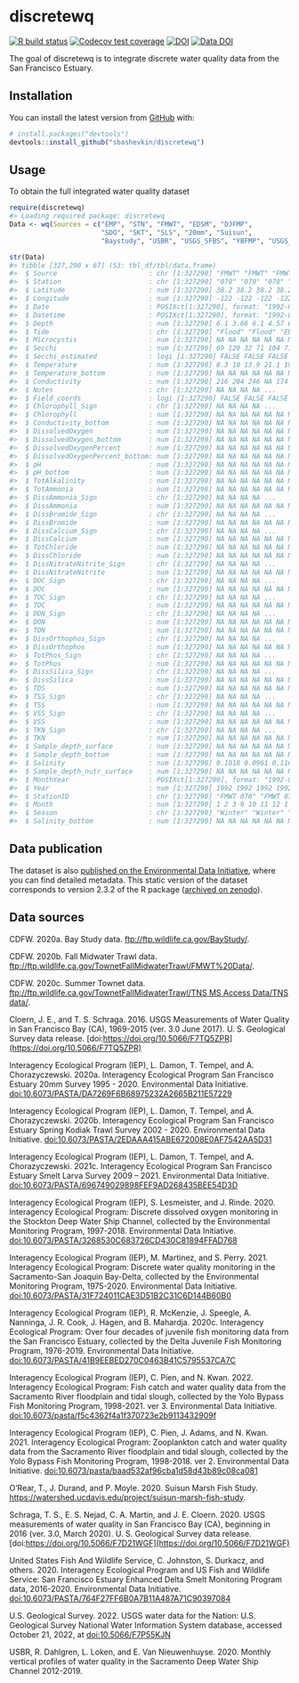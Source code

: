 
<!-- README.md is generated from README.Rmd. Please edit that file -->

# discretewq

<!-- badges: start -->

[![R build
status](https://github.com/sbashevkin/discretewq/workflows/R-CMD-check/badge.svg)](https://github.com/sbashevkin/discretewq/actions)
[![Codecov test
coverage](https://codecov.io/gh/sbashevkin/discretewq/branch/main/graph/badge.svg)](https://codecov.io/gh/sbashevkin/discretewq?branch=main)
[![DOI](https://zenodo.org/badge/309747392.svg)](https://zenodo.org/badge/latestdoi/309747392)
[![Data
DOI](https://img.shields.io/badge/Data%20publication%20DOI-10.6073/pasta/567ca1dce56cc819b1819117538bd718-blue.svg)](https://portal.edirepository.org/nis/mapbrowse?scope=edi&identifier=731)
<!-- badges: end -->

The goal of discretewq is to integrate discrete water quality data from
the San Francisco Estuary.

## Installation

You can install the latest version from [GitHub](https://github.com/)
with:

``` r
# install.packages("devtools")
devtools::install_github("sbashevkin/discretewq")
```

## Usage

To obtain the full integrated water quality dataset

``` r
require(discretewq)
#> Loading required package: discretewq
Data <- wq(Sources = c("EMP", "STN", "FMWT", "EDSM", "DJFMP",
                       "SDO", "SKT", "SLS", "20mm", "Suisun", 
                       "Baystudy", "USBR", "USGS_SFBS", "YBFMP", "USGS_CAWSC"))

str(Data)
#> tibble [327,290 x 67] (S3: tbl_df/tbl/data.frame)
#>  $ Source                       : chr [1:327290] "FMWT" "FMWT" "FMWT" "FMWT" ...
#>  $ Station                      : chr [1:327290] "070" "070" "070" "070" ...
#>  $ Latitude                     : num [1:327290] 38.2 38.2 38.2 38.2 38.2 ...
#>  $ Longitude                    : num [1:327290] -122 -122 -122 -122 -122 ...
#>  $ Date                         : POSIXct[1:327290], format: "1992-01-10" "1992-02-07" ...
#>  $ Datetime                     : POSIXct[1:327290], format: "1992-01-10 08:18:00" "1992-02-07 08:23:00" ...
#>  $ Depth                        : num [1:327290] 6.1 3.66 6.1 4.57 6.1 ...
#>  $ Tide                         : chr [1:327290] "Flood" "Flood" "Ebb" "Flood" ...
#>  $ Microcystis                  : num [1:327290] NA NA NA NA NA NA NA NA NA NA ...
#>  $ Secchi                       : num [1:327290] 69 120 32 71 104 71 15 16 9 70 ...
#>  $ Secchi_estimated             : logi [1:327290] FALSE FALSE FALSE FALSE FALSE FALSE ...
#>  $ Temperature                  : num [1:327290] 8.3 10 13.9 21.1 19.4 14.7 8.9 7.2 10.6 14.7 ...
#>  $ Temperature_bottom           : num [1:327290] NA NA NA NA NA NA NA NA NA NA ...
#>  $ Conductivity                 : num [1:327290] 216 204 246 NA 174 225 157 192 211 192 ...
#>  $ Notes                        : chr [1:327290] NA NA NA NA ...
#>  $ Field_coords                 : logi [1:327290] FALSE FALSE FALSE FALSE FALSE FALSE ...
#>  $ Chlorophyll_Sign             : chr [1:327290] NA NA NA NA ...
#>  $ Chlorophyll                  : num [1:327290] NA NA NA NA NA NA NA NA NA NA ...
#>  $ Conductivity_bottom          : num [1:327290] NA NA NA NA NA NA NA NA NA NA ...
#>  $ DissolvedOxygen              : num [1:327290] NA NA NA NA NA NA NA NA NA NA ...
#>  $ DissolvedOxygen_bottom       : num [1:327290] NA NA NA NA NA NA NA NA NA NA ...
#>  $ DissolvedOxygenPercent       : num [1:327290] NA NA NA NA NA NA NA NA NA NA ...
#>  $ DissolvedOxygenPercent_bottom: num [1:327290] NA NA NA NA NA NA NA NA NA NA ...
#>  $ pH                           : num [1:327290] NA NA NA NA NA NA NA NA NA NA ...
#>  $ pH_bottom                    : num [1:327290] NA NA NA NA NA NA NA NA NA NA ...
#>  $ TotAlkalinity                : num [1:327290] NA NA NA NA NA NA NA NA NA NA ...
#>  $ TotAmmonia                   : num [1:327290] NA NA NA NA NA NA NA NA NA NA ...
#>  $ DissAmmonia_Sign             : chr [1:327290] NA NA NA NA ...
#>  $ DissAmmonia                  : num [1:327290] NA NA NA NA NA NA NA NA NA NA ...
#>  $ DissBromide_Sign             : chr [1:327290] NA NA NA NA ...
#>  $ DissBromide                  : num [1:327290] NA NA NA NA NA NA NA NA NA NA ...
#>  $ DissCalcium_Sign             : chr [1:327290] NA NA NA NA ...
#>  $ DissCalcium                  : num [1:327290] NA NA NA NA NA NA NA NA NA NA ...
#>  $ TotChloride                  : num [1:327290] NA NA NA NA NA NA NA NA NA NA ...
#>  $ DissChloride                 : num [1:327290] NA NA NA NA NA NA NA NA NA NA ...
#>  $ DissNitrateNitrite_Sign      : chr [1:327290] NA NA NA NA ...
#>  $ DissNitrateNitrite           : num [1:327290] NA NA NA NA NA NA NA NA NA NA ...
#>  $ DOC_Sign                     : chr [1:327290] NA NA NA NA ...
#>  $ DOC                          : num [1:327290] NA NA NA NA NA NA NA NA NA NA ...
#>  $ TOC_Sign                     : chr [1:327290] NA NA NA NA ...
#>  $ TOC                          : num [1:327290] NA NA NA NA NA NA NA NA NA NA ...
#>  $ DON_Sign                     : chr [1:327290] NA NA NA NA ...
#>  $ DON                          : num [1:327290] NA NA NA NA NA NA NA NA NA NA ...
#>  $ TON                          : num [1:327290] NA NA NA NA NA NA NA NA NA NA ...
#>  $ DissOrthophos_Sign           : chr [1:327290] NA NA NA NA ...
#>  $ DissOrthophos                : num [1:327290] NA NA NA NA NA NA NA NA NA NA ...
#>  $ TotPhos_Sign                 : chr [1:327290] NA NA NA NA ...
#>  $ TotPhos                      : num [1:327290] NA NA NA NA NA NA NA NA NA NA ...
#>  $ DissSilica_Sign              : chr [1:327290] NA NA NA NA ...
#>  $ DissSilica                   : num [1:327290] NA NA NA NA NA NA NA NA NA NA ...
#>  $ TDS                          : num [1:327290] NA NA NA NA NA NA NA NA NA NA ...
#>  $ TSS_Sign                     : chr [1:327290] NA NA NA NA ...
#>  $ TSS                          : num [1:327290] NA NA NA NA NA NA NA NA NA NA ...
#>  $ VSS_Sign                     : chr [1:327290] NA NA NA NA ...
#>  $ VSS                          : num [1:327290] NA NA NA NA NA NA NA NA NA NA ...
#>  $ TKN_Sign                     : chr [1:327290] NA NA NA NA ...
#>  $ TKN                          : num [1:327290] NA NA NA NA NA NA NA NA NA NA ...
#>  $ Sample_depth_surface         : num [1:327290] NA NA NA NA NA NA NA NA NA NA ...
#>  $ Sample_depth_bottom          : num [1:327290] NA NA NA NA NA NA NA NA NA NA ...
#>  $ Salinity                     : num [1:327290] 0.1018 0.0961 0.1163 NA 0.0817 ...
#>  $ Sample_depth_nutr_surface    : num [1:327290] NA NA NA NA NA NA NA NA NA NA ...
#>  $ MonthYear                    : POSIXct[1:327290], format: "1992-01-01" "1992-02-01" ...
#>  $ Year                         : num [1:327290] 1992 1992 1992 1992 1992 ...
#>  $ StationID                    : chr [1:327290] "FMWT 070" "FMWT 070" "FMWT 070" "FMWT 070" ...
#>  $ Month                        : num [1:327290] 1 2 3 9 10 11 12 1 2 3 ...
#>  $ Season                       : chr [1:327290] "Winter" "Winter" "Spring" "Fall" ...
#>  $ Salinity_bottom              : num [1:327290] NA NA NA NA NA NA NA NA NA NA ...
```

## Data publication

The dataset is also [published on the Environmental Data
Initiative](https://portal.edirepository.org/nis/mapbrowse?scope=edi&identifier=731),
where you can find detailed metadata. This static version of the dataset
corresponds to version 2.3.2 of the R package ([archived on
zenodo](https://zenodo.org/record/6390964)).

## Data sources

CDFW. 2020a. Bay Study data. <ftp://ftp.wildlife.ca.gov/BayStudy/>.

CDFW. 2020b. Fall Midwater Trawl data.
<ftp://ftp.wildlife.ca.gov/TownetFallMidwaterTrawl/FMWT%20Data/>.

CDFW. 2020c. Summer Townet data.
[ftp://ftp.wildlife.ca.gov/TownetFallMidwaterTrawl/TNS MS Access
Data/TNS
data/](ftp://ftp.wildlife.ca.gov/TownetFallMidwaterTrawl/TNS%20MS%20Access%20Data/TNS%20data/).

Cloern, J. E., and T. S. Schraga. 2016. USGS Measurements of Water
Quality in San Francisco Bay (CA), 1969-2015 (ver. 3.0 June 2017). U. S.
Geological Survey data release.
[doi:https://doi.org/10.5066/F7TQ5ZPR](https://doi.org/10.5066/F7TQ5ZPR)

Interagency Ecological Program (IEP), L. Damon, T. Tempel, and A.
Chorazyczewski. 2020a. Interagency Ecological Program San Francisco
Estuary 20mm Survey 1995 - 2020. Environmental Data Initiative.
[doi:10.6073/PASTA/DA7269F6B68975232A2665B211E57229](https://portal.edirepository.org/nis/mapbrowse?scope=edi&identifier=535&revision=2)

Interagency Ecological Program (IEP), L. Damon, T. Tempel, and A.
Chorazyczewski. 2020b. Interagency Ecological Program San Francisco
Estuary Spring Kodiak Trawl Survey 2002 - 2020. Environmental Data
Initiative.
[doi:10.6073/PASTA/2EDAAA415ABE672008E0AF7542AA5D31](https://portal.edirepository.org/nis/mapbrowse?scope=edi&identifier=527&revision=2)

Interagency Ecological Program (IEP), L. Damon, T. Tempel, and A.
Chorazyczewski. 2021c. Interagency Ecological Program San Francisco
Estuary Smelt Larva Survey 2009 – 2021. Environmental Data Initiative.
[doi:10.6073/PASTA/696749029898FEF9AD268435BEE54D3D](https://portal.edirepository.org/nis/mapbrowse?scope=edi&identifier=534&revision=3)

Interagency Ecological Program (IEP), S. Lesmeister, and J. Rinde. 2020.
Interagency Ecological Program: Discrete dissolved oxygen monitoring in
the Stockton Deep Water Ship Channel, collected by the Environmental
Monitoring Program, 1997-2018. Environmental Data Initiative.
[doi:10.6073/PASTA/3268530C683726CD430C81894FFAD768](https://portal.edirepository.org/nis/mapbrowse?packageid=edi.276.2)

Interagency Ecological Program (IEP), M. Martinez, and S. Perry. 2021.
Interagency Ecological Program: Discrete water quality monitoring in the
Sacramento-San Joaquin Bay-Delta, collected by the Environmental
Monitoring Program, 1975-2020. Environmental Data Initiative.
[doi:10.6073/PASTA/31F724011CAE3D51B2C31C6D144B60B0](https://portal.edirepository.org/nis/mapbrowse?scope=edi&identifier=458&revision=4)

Interagency Ecological Program (IEP), R. McKenzie, J. Speegle, A.
Nanninga, J. R. Cook, J. Hagen, and B. Mahardja. 2020c. Interagency
Ecological Program: Over four decades of juvenile fish monitoring data
from the San Francisco Estuary, collected by the Delta Juvenile Fish
Monitoring Program, 1976-2019. Environmental Data Initiative.
[doi:10.6073/PASTA/41B9EEBED270C0463B41C5795537CA7C](https://portal.edirepository.org/nis/mapbrowse?packageid=edi.244.4)

Interagency Ecological Program (IEP), C. Pien, and N. Kwan. 2022.
Interagency Ecological Program: Fish catch and water quality data from
the Sacramento River floodplain and tidal slough, collected by the Yolo
Bypass Fish Monitoring Program, 1998-2021. ver 3. Environmental Data
Initiative.
[doi:10.6073/pasta/f5c4362f4a1f370723e2b9113432909f](https://portal.edirepository.org/nis/mapbrowse?packageid=edi.233.3)

Interagency Ecological Program (IEP), C. Pien, J. Adams, and N. Kwan.
2021. Interagency Ecological Program: Zooplankton catch and water
quality data from the Sacramento River floodplain and tidal slough,
collected by the Yolo Bypass Fish Monitoring Program, 1998-2018. ver 2.
Environmental Data Initiative.
[doi:10.6073/pasta/baad532af96cba1d58d43b89c08ca081](https://portal.edirepository.org/nis/mapbrowse?packageid=edi.494.2)

O’Rear, T., J. Durand, and P. Moyle. 2020. Suisun Marsh Fish Study.
<https://watershed.ucdavis.edu/project/suisun-marsh-fish-study>.

Schraga, T. S., E. S. Nejad, C. A. Martin, and J. E. Cloern. 2020. USGS
measurements of water quality in San Francisco Bay (CA), beginning in
2016 (ver. 3.0, March 2020). U. S. Geological Survey data release.
[doi:https://doi.org/10.5066/F7D21WGF](https://doi.org/10.5066/F7D21WGF)

United States Fish And Wildlife Service, C. Johnston, S. Durkacz, and
others. 2020. Interagency Ecological Program and US Fish and Wildlife
Service: San Francisco Estuary Enhanced Delta Smelt Monitoring Program
data, 2016-2020. Environmental Data Initiative.
[doi:10.6073/PASTA/764F27FF6B0A7B11A487A71C90397084](https://portal.edirepository.org/nis/mapbrowse?packageid=edi.415.3)

U.S. Geological Survey. 2022. USGS water data for the Nation: U.S.
Geological Survey National Water Information System database, accessed
October 21, 2022, at
[doi:10.5066/F7P55KJN](https://doi.org/10.5066/F7P55KJN)

USBR, R. Dahlgren, L. Loken, and E. Van Nieuwenhuyse. 2020. Monthly
vertical profiles of water quality in the Sacramento Deep Water Ship
Channel 2012-2019.
